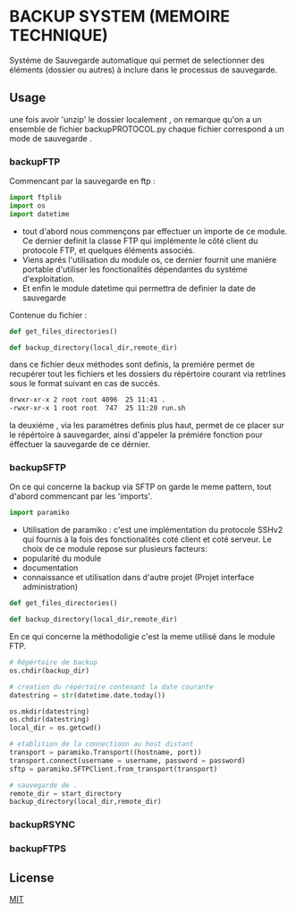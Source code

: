 # BACKUP SYSTEM (MEMOIRE TECHNIQUE)

Systéme de Sauvegarde automatique qui permet de selectionner des éléments (dossier ou autres) à inclure dans le processus de sauvegarde.

## Usage

une fois avoir 'unzip' le dossier localement , on remarque qu'on a un ensemble de fichier backupPROTOCOL.py
chaque fichier correspond a un mode de sauvegarde .

### backupFTP

Commencant par la sauvegarde en ftp :

```python
import ftplib
import os
import datetime
```
- tout d'abord nous commençons par effectuer un importe de ce module. Ce dernier definit la classe FTP qui implémente le côté client du protocole FTP,  et quelques éléments associés.
- Viens aprés l'utilisation du module os, ce dernier fournit une maniére portable d'utiliser les fonctionalités dépendantes du systéme d'exploitation. 
- Et enfin le module datetime qui permettra de definier la date de sauvegarde

Contenue du fichier :

```python
def get_files_directories()

def backup_directory(local_dir,remote_dir)
```

dans ce fichier deux méthodes sont definis, la premiére permet de recupérer tout les fichiers et les dossiers du répértoire courant via retrlines sous le format suivant en cas de succés.
``` bash
drwxr-xr-x 2 root root 4096  25 11:41 .
-rwxr-xr-x 1 root root  747  25 11:20 run.sh
```
la deuxiéme , via les paramétres definis plus haut, permet de ce placer sur le répértoire à sauvegarder, ainsi d'appeler la prémiére fonction pour éffectuer la sauvegarde de ce dérnier.


### backupSFTP

On ce qui concerne la backup via SFTP on garde le meme pattern, tout d'abord commencant par les 'imports'.

```python
import paramiko
```

 - Utilisation de paramiko : c'est une implémentation du protocole SSHv2 qui fournis à la fois des fonctionalités coté client et coté serveur. Le choix de ce module repose sur plusieurs facteurs: 
  - popularité du module 
  - documentation 
  - connaissance et utilisation dans d'autre projet (Projet interface administration)

```python
def get_files_directories()

def backup_directory(local_dir,remote_dir)
```

En ce qui concerne la méthodoligie c'est la meme utilisé dans le module FTP.

```python
# Répértoire de backup
os.chdir(backup_dir)

# creation du répértoire contenant la date courante
datestring = str(datetime.date.today())

os.mkdir(datestring)
os.chdir(datestring)
local_dir = os.getcwd()

# etablition de la connectioon au host distant
transport = paramiko.Transport((hostname, port))
transport.connect(username = username, password = password)
sftp = paramiko.SFTPClient.from_transport(transport)

# sauvegarde de . 
remote_dir = start_directory
backup_directory(local_dir,remote_dir)

```
### backupRSYNC


### backupFTPS





## License
[MIT](https://choosealicense.com/licenses/mit/)